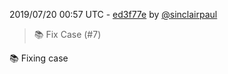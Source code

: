 2019/07/20 00:57 UTC - [ed3f77e](https://github.com/hassio-addons/addon-bookstack/commit/ed3f77efa468612f9a0978bfd43b1641c80bd78a) by [@sinclairpaul](https://github.com/sinclairpaul)
> :books: Fix Case (#7)

 :books: Fixing case 


